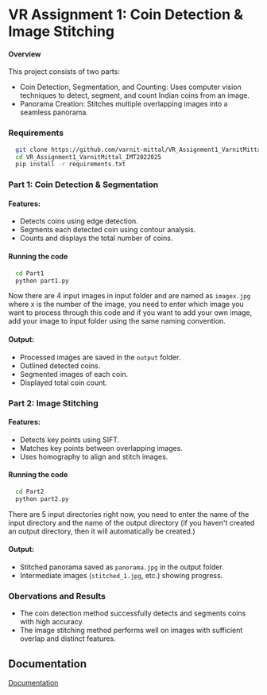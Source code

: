 
# VR Assignment 1: Coin Detection & Image Stitching

#### Overview 

This project consists of two parts:

- Coin Detection, Segmentation, and Counting: Uses computer vision techniques to detect, segment, and count Indian coins from an image.
- Panorama Creation: Stitches multiple overlapping images into a seamless panorama.

### Requirements 

```bash
  git clone https://github.com/varnit-mittal/VR_Assignment1_VarnitMittal_IMT2022025.git
  cd VR_Assignment1_VarnitMittal_IMT2022025
  pip install -r requirements.txt
```

### Part 1: Coin Detection & Segmentation

#### Features:
- Detects coins using edge detection.
- Segments each detected coin using contour analysis.
- Counts and displays the total number of coins.

#### Running the code 

```bash
  cd Part1
  python part1.py
```

Now there are 4 input images in input folder and are named as `imagex.jpg` where x is the number of the image, you need to enter which image you want to process through this code and if you want to add your own image, add your image to input folder using the same naming convention.

#### Output:

- Processed images are saved in the `output` folder.
- Outlined detected coins.
- Segmented images of each coin.
- Displayed total coin count.

### Part 2: Image Stitching

#### Features:
- Detects key points using SIFT.
- Matches key points between overlapping images.
- Uses homography to align and stitch images.

#### Running the code 

```bash
  cd Part2
  python part2.py
```

There are 5 input directories right now, you need to enter the name of the input directory and the name of the output directory (if you haven't created an output directory, then it will automatically be created.)

#### Output:
- Stitched panorama saved as `panorama.jpg` in the output folder.
- Intermediate images (`stitched_1.jpg`, etc.) showing progress.

### Obervations and Results
- The coin detection method successfully detects and segments coins with high accuracy.
- The image stitching method performs well on images with sufficient overlap and distinct features.
## Documentation

[Documentation](https://github.com/varnit-mittal/VR_Assignment1_VarnitMittal_IMT2022025/blob/main/IMT2022025_VarnitMittal.pdf)

